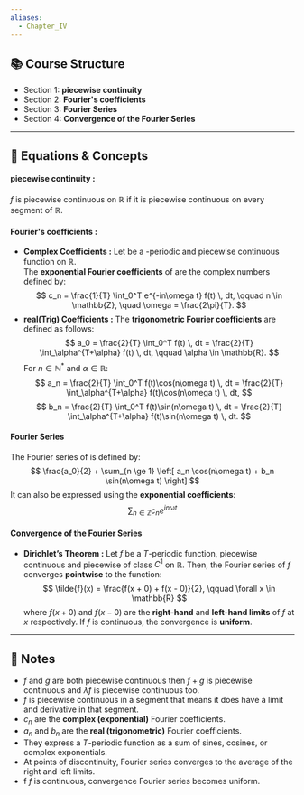 ```yaml
---
aliases:
  - Chapter_IV
---
```

## 📚 Course Structure
- Section 1: **piecewise continuity** 
- Section 2: **Fourier's coefficients**
- Section 3: **Fourier Series**
- Section 4: **Convergence of the Fourier Series**

---
## 📐 Equations & Concepts
#### piecewise continuity :
$f$ is piecewise continuous on $\mathbb{R}$ if it is piecewise continuous on every segment of $\mathbb{R}$.

#### Fourier's coefficients :  
- **Complex Coefficients :** 
	Let  be a -periodic and piecewise continuous function on $\mathbb{R}$.  
	The **exponential Fourier coefficients** of  are the complex numbers defined by: $$
c_n = \frac{1}{T} \int_0^T e^{-in\omega t} f(t) \, dt,
\qquad n \in \mathbb{Z}, \quad \omega = \frac{2\pi}{T}.
$$
- **real(Trig) Coefficients :** 
	The **trigonometric Fourier coefficients** are defined as follows: $$
a_0 = \frac{2}{T} \int_0^T f(t) \, dt 
     = \frac{2}{T} \int_\alpha^{T+\alpha} f(t) \, dt,
     \qquad \alpha \in \mathbb{R}.
$$
	For $n \in \mathbb{N}^*$ and $\alpha \in \mathbb{R}$: $$
a_n = \frac{2}{T} \int_0^T f(t)\cos(n\omega t) \, dt
     = \frac{2}{T} \int_\alpha^{T+\alpha} f(t)\cos(n\omega t) \, dt,
$$  $$
b_n = \frac{2}{T} \int_0^T f(t)\sin(n\omega t) \, dt
     = \frac{2}{T} \int_\alpha^{T+\alpha} f(t)\sin(n\omega t) \, dt.
$$

#### Fourier Series
The Fourier series of  is defined by: $$
\frac{a_0}{2} + \sum_{n \ge 1} \left[ a_n \cos(n\omega t) + b_n \sin(n\omega t) \right]
$$
It can also be expressed using the **exponential coefficients**: $$
\sum_{n \in \mathbb{Z}} c_n e^{in\omega t}
$$
#### Convergence of the Fourier Series
-  **Dirichlet’s Theorem :**
	Let $f$ be a $T$-periodic function, piecewise continuous and piecewise of class $C^1$ on $\mathbb{R}$.  Then, the Fourier series of $f$ converges **pointwise** to the function: $$
\tilde{f}(x) = \frac{f(x + 0) + f(x - 0)}{2}, \qquad \forall x \in \mathbb{R}
$$
	where $f(x + 0)$ and $f(x - 0)$ are the **right-hand** and **left-hand limits** of $f$ at $x$ respectively. If $f$ is continuous, the convergence is **uniform**.

---
## 📝 Notes
- $f$ and $g$ are both piecewise continuous then $f+g$ is piecewise continuous and $\lambda f$ is piecewise continuous too. 
- $f$ is piecewise continuous in a segment that means it does have a limit and derivative in that segment.
- $c_n$ are the **complex (exponential)** Fourier coefficients.  
- $a_n$ and $b_n$ are the **real (trigonometric)** Fourier coefficients. 
- They express a $T$-periodic function as a sum of sines, cosines, or complex exponentials.
- At points of discontinuity, Fourier series converges to the average of the right and left limits.  
- f $f$ is continuous, convergence Fourier series becomes uniform.
